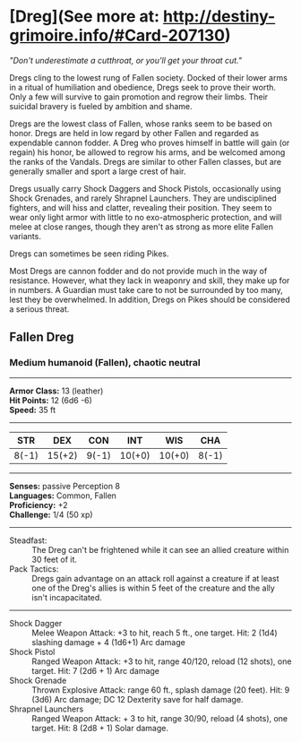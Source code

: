 # [Dreg](See more at: http://destiny-grimoire.info/#Card-207130)
_"Don't underestimate a cutthroat, or you'll get your throat cut."_

Dregs cling to the lowest rung of Fallen society. Docked of their lower arms in a ritual of humiliation and obedience, Dregs seek to prove their worth. Only a few will survive to gain promotion and regrow their limbs. Their suicidal bravery is fueled by ambition and shame.

Dregs are the lowest class of Fallen, whose ranks seem to be based on honor.  Dregs are held in low regard by other Fallen and regarded as expendable cannon fodder.  A Dreg who proves himself in battle will gain (or regain) his honor, be allowed to regrow his arms, and be welcomed among the ranks of the Vandals.  Dregs are similar to other Fallen classes, but are generally smaller and sport a large crest of hair.

Dregs usually carry Shock Daggers and Shock Pistols, occasionally using Shock Grenades, and rarely Shrapnel Launchers. They are undisciplined fighters, and will hiss and clatter, revealing their position. They seem to wear only light armor with little to no exo-atmospheric protection, and will melee at close ranges, though they aren't as strong as more elite Fallen variants.

Dregs can sometimes be seen riding Pikes.

Most Dregs are cannon fodder and do not provide much in the way of resistance. However, what they lack in weaponry and skill, they make up for in numbers. A Guardian must take care to not be surrounded by too many, lest they be overwhelmed. In addition, Dregs on Pikes should be considered a serious threat.


## Fallen Dreg

### Medium humanoid (Fallen), chaotic neutral

---

**Armor Class:** 13 (leather)<br>
**Hit Points:**  12 (6d6 -6)<br>
**Speed:** 35 ft <br>

---

STR|DEX|CON|INT|WIS|CHA
---|---|---|---|---|---
8(-1)|15(+2)|9(-1)|10(+0)|10(+0)|8(-1)

---

**Senses:** passive Perception 8 <br>
**Languages:** Common, Fallen <br>
**Proficiency:** +2 <br>
**Challenge:** 1/4 (50 xp)

---

<dl>
  <dt>Steadfast:</dt>
  <dd>The Dreg can't be frightened while it can see an allied creature within 30 feet of it.</dd>
  <dt>Pack Tactics:</dt>
  <dd>Dregs gain advantage on an attack roll against a creature if at least one of the Dreg's allies is within 5 feet of the creature and the ally isn't incapacitated.</dd>
</dl>

---

<dl>
  <dt>Shock Dagger</dt>
  <dd>Melee Weapon Attack: +3 to hit, reach 5 ft., one target.  Hit: 2 (1d4) slashing damage + 4 (1d6+1) Arc damage</dd>
  <dt>Shock Pistol</dt>
  <dd>Ranged Weapon Attack: +3 to hit, range 40/120, reload (12 shots), one target.  Hit: 7 (2d6 + 1) Arc damage</dd>
  <dt>Shock Grenade</dt>
  <dd>Thrown Explosive Attack: range 60 ft., splash damage (20 feet).  Hit: 9 (3d6) Arc damage; DC 12 Dexterity save for half damage. </dd>
  <dt>Shrapnel Launchers</dt>
  <dd>Ranged Weapon Attack: + 3 to hit, range 30/90, reload (4 shots), one target.  Hit: 8 (2d8 + 1) Solar damage.</dd>
</dl>


